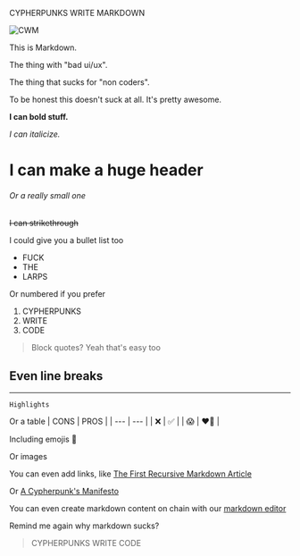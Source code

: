 CYPHERPUNKS WRITE MARKDOWN

![CWM](/content/18cd509317ec0de863a3ed23a78324c3ccf93275afaaeac45741f5da5e69e4bei0) 

This is Markdown. 

The thing with "bad ui/ux". 

The thing that sucks for "non coders". 

To be honest this doesn't suck at all. It's pretty awesome. 

**I can bold stuff.**

*I can italicize.*

# I can make a huge header

###### Or a really small one

~~I can strikethrough~~

I could give you a bullet list too
* FUCK
* THE 
* LARPS

Or numbered if you prefer
1. CYPHERPUNKS
2. WRITE
3. CODE


> Block quotes? Yeah that's easy too

Even line breaks
---
---
`Highlights`

Or a table
| CONS | PROS |
| --- | --- |
| ❌ | ✅ |
| 😱 | ❤️‍🔥 |

Including emojis 🫡

Or images



You can even add links, like [The First Recursive Markdown Article](/content/2b565a977d2e6a2f18b7959b463bf6e8c351e85b8c1ae3372ba9b9dc1425100ai0)  

Or [A Cypherpunk's Manifesto](/content/8cb9a7f93677cc17a9f15acdd36ff368bf4efbf9cba6b77922c401f137e38025i0)

You can even create markdown content on chain with our [markdown editor](/content/12392618ff20348a110504fb06da5996ca844c7c3b69bfcf4ba0cc74ef310f82i0)


Remind me again why markdown sucks? 

> CYPHERPUNKS WRITE CODE

